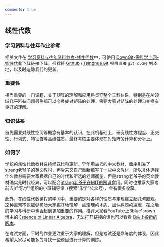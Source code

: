 ```yaml
---
comments: true
---
```



## 线性代数

### 学习资料与往年作业参考

相关文件在 [学习资料与往年资料参考-线性代数](https://github.com/Open-DA/OpenDA/tree/main/A_%E5%9F%BA%E7%A1%80%E8%AF%BE%E7%A8%8B/%E7%BA%BF%E6%80%A7%E4%BB%A3%E6%95%B0)中，可使用 [DownGit-需科学上网-线性代数](https://tool.mkblog.cn/downgit/#/home?url=https://github.com/Open-DA/OpenDA/tree/main/A_%E5%9F%BA%E7%A1%80%E8%AF%BE%E7%A8%8B/%E7%BA%BF%E6%80%A7%E4%BB%A3%E6%95%B0)下载链接下载。推荐将 [Github](https://github.com/Open-DA/OpenDA) / [Tsinghua Git](https://git.tsinghua.edu.cn/openda/openda) 项目直接 `git clone` 到本地，以及时追踪我们的更新。

### 重要性

相当重要的一门课程，关于矩阵的理解和应用将贯穿整个工科体系，特别是在AI领域几乎所有问题最终都可以变换成对矩阵的处理，需要大家对矩阵的处理和变换有良好的理解。

### 知识体系

首先需要对线性空间等概念有基本的认识，在此机基础上，研究线性方程组、正交性、行列式、特征值等高级性质。最终考核主要体现在对矩阵的计算和分析上。

### 如何学

学校的线性代数教材在持续迭代和更新。早年用古老的中文教材，后来引进了strang老爷子的英文教材，再后来又自己重新编写了一些中文教材，所以具体选择什么教材需要大家根据自己的时代和所选的老师衡量，但是strang老爷子的英文教材确实是时代经典，可以配合[Strang老爷子在MIT的网课](https://www.bilibili.com/video/BV16Z4y1U7oU/)食用。同时也推荐大家考前去听“乐学”组织的小班辅导课（搜索“乐学”公众号），会有很多收获。

此外，在线性代数课程的学习中，重要的是对各样的性质与定理建立起几何直观。这种直观不仅能够帮助大家更好地理解一些定理的本质，加快做题的速度，在之后的学习与科研中也会起到更加重要的作用。推荐大家看YouTube上3blue1brown博主的 [Essence of Linear Algebra](https://www.youtube.com/playlist?list=PLZHQObOWTQDPD3MizzM2xVFitgF8hE_ab)，无法打开链接的话也可以看看 [B站上搬运的版本](https://www.bilibili.com/video/BV1ib411t7YR/).

在考试方面，平时的作业更注重于大家的理解，但是考试还是熟练度的体现，因此希望大家尽可能多的寻找一些题目进行计算的训练。